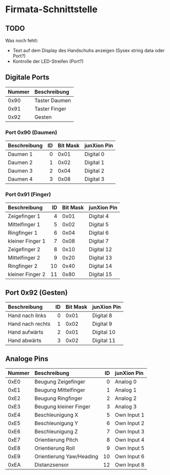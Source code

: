 # Firmata-Schnittstelle

## TODO

Was noch fehlt:
- Text auf dem Display des Handschuhs anzeigen (Sysex string data oder Port?)
- Kontrolle der LED-Streifen (Port?)

## Digitale Ports

| Nummer | Beschreibung  |
|:------ |:------------- |
| 0x90   | Taster Daumen |
| 0x91   | Taster Finger |
| 0x92   | Gesten        |

### Port 0x90 (Daumen)

| Beschreibung |  ID | Bit Mask | junXion Pin |
|:------------ | ---:|:-------- |:----------- |
| Daumen 1     |   0 | 0x01     | Digital 0   |
| Daumen 2     |   1 | 0x02     | Digital 1   |
| Daumen 3     |   2 | 0x04     | Digital 2   |
| Daumen 4     |   3 | 0x08     | Digital 3   |

### Port 0x91 (Finger)

| Beschreibung     |  ID | Bit Mask | junXion Pin |
|:---------------- | ---:|:-------- |:----------- |
| Zeigefinger 1    |   4 | 0x01     | Digital 4   |
| Mittelfinger 1   |   5 | 0x02     | Digital 5   |
| Ringfinger 1     |   6 | 0x04     | Digital 6   |
| kleiner Finger 1 |   7 | 0x08     | Digital 7   |
| Zeigefinger 2    |   8 | 0x10     | Digital 12  |
| Mittelfinger 2   |   9 | 0x20     | Digital 13  |
| Ringfinger 2     |  10 | 0x40     | Digital 14  |
| kleiner Finger 2 |  11 | 0x80     | Digital 15  |

## Port 0x92 (Gesten)

| Beschreibung     |  ID | Bit Mask | junXion Pin |
|:---------------- | ---:|:-------- |:----------- |
| Hand nach links  |   0 | 0x01     | Digital 8   |
| Hand nach rechts |   1 | 0x02     | Digital 9   |
| Hand aufwärts    |   2 | 0x01     | Digital 10  |
| Hand abwärts     |   3 | 0x02     | Digital 11  |

## Analoge Pins

| Nummer | Beschreibung             |  ID | junXion Pin |
|:------ |:------------------------ | ---:|:----------- |
| 0xE0   | Beugung Zeigefinger      |   0 | Analog 0    |
| 0xE1   | Beugung Mittelfinger     |   1 | Analog 1    |
| 0xE2   | Beugung Ringfinger       |   2 | Analog 2    |
| 0xE3   | Beugung kleiner Finger   |   3 | Analog 3    |
| 0xE4   | Beschleunigung X         |   5 | Own Input 1 |
| 0xE5   | Beschleunigung Y         |   6 | Own Input 2 |
| 0xE6   | Beschleunigung Z         |   7 | Own Input 3 |
| 0xE7   | Orientierung Pitch       |   8 | Own Input 4 |
| 0xE8   | Orientierung Roll        |   9 | Own Input 5 |
| 0xE9   | Orientierung Yaw/Heading |  10 | Own Input 6 |
| 0xEA   | Distanzsensor            |  12 | Own Input 8 |
